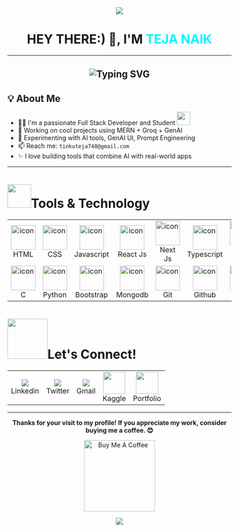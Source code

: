 <p align="center">
  <img src="https://capsule-render.vercel.app/api?type=waving&color=00f6ff&height=100&section=header&text=Welcome%20to%20my%20GitHub!&fontAlign=50&fontAlignY=40&fontColor=ffffff"/>
</p>

<!-- Profile Header -->
<h1 align="center">HEY THERE:) 👋, I'M<span style="color:#00f6ff;"> TEJA NAIK</span></h1>




---
<h2 align="center"><img src="https://readme-typing-svg.demolab.com?font=Fira+Code&pause=1000&color=9B72FF&random=false&width=435&lines=%22Learning%2C+Living%2C+and+Leveling+up.%22" alt="Typing SVG" />

</h2>




## 💡 About Me
- 🧑‍💻  I'm a passionate Full Stack Developer and Student  <img src="https://media.giphy.com/media/WUlplcMpOCEmTGBtBW/giphy.gif" width="30">
- 🚀 Working on cool projects using MERN + Groq + GenAI 
- 🧪 Experimenting with AI tools, GenAI UI, Prompt Engineering
-  📫 Reach me: `tinkuteja740@gmail.com`  
- ✨ I love building tools that combine AI with real-world apps



---
<h1><img src="https://media.tenor.com/Pnb_hVWq2sgAAAAj/on-process-dig.gif" width="53" height="53"/>Tools & Technology </h1>

<table align="center" class="table table-dark">
  <tr bg-dark>
   <td align="center" widht="90">
      <img src="https://skillicons.dev/icons?i=html" alt="icon" width="55" height="55" />
      <br>HTML
    </td>
    <td align="center" widht="90">
      <img src="https://skillicons.dev/icons?i=css" alt="icon" width="55" height="55" />
      <br>CSS
    </td>
    <td align="center" width="90">
      <img src="https://skillicons.dev/icons?i=js" alt="icon" width="55" height="55" />
      <br>Javascript
    </td>
    <td align="center" widht="90">
      <img src="https://skillicons.dev/icons?i=react" alt="icon" width="55" height="55" />
      <br>React Js
    </td>
    <td align="center" width="90">
      <img src="https://skillicons.dev/icons?i=nextjs" alt="icon" width="55" height="55" />
      <br>Next Js
    </td>
    <td align="center" width="90">
      <img src="https://skillicons.dev/icons?i=ts" width="55" height="55" alt="icon" />
      <br>Typescript
    </td>
    <td align="center" width="90">
      <img src="https://skillicons.dev/icons?i=nodejs" alt="icon" width="55" height="55" />
      <br>Node Js
    </td>
   <td align="center" widht="90">
      <img src="https://skillicons.dev/icons?i=express" alt="icon" width="55" height="55" />
      <br>Express
    </td>
   <td align="center" widht="90">
      <img src="https://skillicons.dev/icons?i=mysql" alt="icon" width="55" height="55" />
      <br>MySQL
    </td>
  </tr>
  <tr>
     <td align="center" widht=90>
      <img src="https://skillicons.dev/icons?i=c" alt="icon" width="55" height="55" />
      <br>C
     </td>
     <td align="center" widht=90>
      <img src="https://skillicons.dev/icons?i=py" alt="icon" width="55" height="55" />
      <br>Python
     </td>
     <td align="center" width="90">
      <img src="https://skillicons.dev/icons?i=bootstrap" alt="icon" width="55" height="55" />
      <br>Bootstrap
    </td>
    <td align="center" width="90">
      <img src="https://skillicons.dev/icons?i=mongodb" alt="icon" width="55" height="55" />
      <br>Mongodb
    </td>
    <td align="center" width="90">
      <img src="https://skillicons.dev/icons?i=git" alt="icon" width="55" height="55" />
      <br>Git
    </td>
    <td align="center" widht="90">
      <img src="https://skillicons.dev/icons?i=github" alt="icon" width="55" height="55" />
      <br>Github
    </td>
    <td align="center" widht=90>
      <img src="https://skillicons.dev/icons?i=vercel" alt="icon" width="55" height="55" />
      <br>Vercel
    </td>
    <td align="center" width="90">
      <img src="https://skillicons.dev/icons?i=vite" width="55" height="55" alt="linux" />
      <br>Vite
    </td>
    <td align="center" width="90">
      <img src="https://skillicons.dev/icons?i=redux" width="55" height="55" alt="md" />
      <br>Redux
    </td>
  </tr>
</table>





<h1><img src="https://raw.githubusercontent.com/ShahriarShafin/ShahriarShafin/main/Assets/handshake.gif" width="90px" style="max-width: 100%; user-select: auto;">Let's Connect! </h1>



<table align="" class="table table-dark">
  <tr bg-dark>
    <td align="center" widht=90>
        <a href="https://www.instagram.com/eren_yeager9_" target="_blank">
            <img src="https://skillicons.dev/icons?i=linkedin" />
        </a>
      <br>Linkedin
    </td>
    <td align="center" widht=90>
        <a href="https://www.instagram.com/eren_yeager9_" target="_blank">
            <img src="https://skillicons.dev/icons?i=twitter" />
        </a>
        <br>Twitter
    </td>
   <td align="center" widht=90>
        <a href="mailto:tinkuteja740.com" target="_blank">
            <img src="https://skillicons.dev/icons?i=gmail&theme=light" />
        </a>
        <br>Gmail
    </td>
   <td align="center" widht=90>
        <a href="https://www.instagram.com/eren_yeager9_" target="_blank">
            <img src="https://github.com/user-attachments/assets/179b4b64-aa51-425b-81bc-4ab102cc4494" width="50">
        </a>
        <br>Kaggle
   </td>
    <td align="center" widht=90>
        <a href="https://tejanaik15.github.io/personal-portfolio/" target="_blank">
            <img src="https://user-images.githubusercontent.com/74038190/212284087-bbe7e430-757e-4901-90bf-4cd2ce3e1852.gif" width="50">
        </a>
        <br>Portfolio
    </td>

  </tr>
</table>

---

<p align="center">
  <b>Thanks for your visit to my profile! If you appreciate my work, consider buying me a coffee. 😊</b>
</p>

<p align="center">
  <a href="https://buymeacoffee.com/vaibhavKesarwani" target="_blank">
    <img src="https://cdn.buymeacoffee.com/buttons/v2/default-red.png" alt="Buy Me A Coffee" width="160"/>
  </a>
</p>





<p align="center"> <img src="https://capsule-render.vercel.app/api?type=waving&color=00f6ff&height=120&section=footer" /> </p>




























